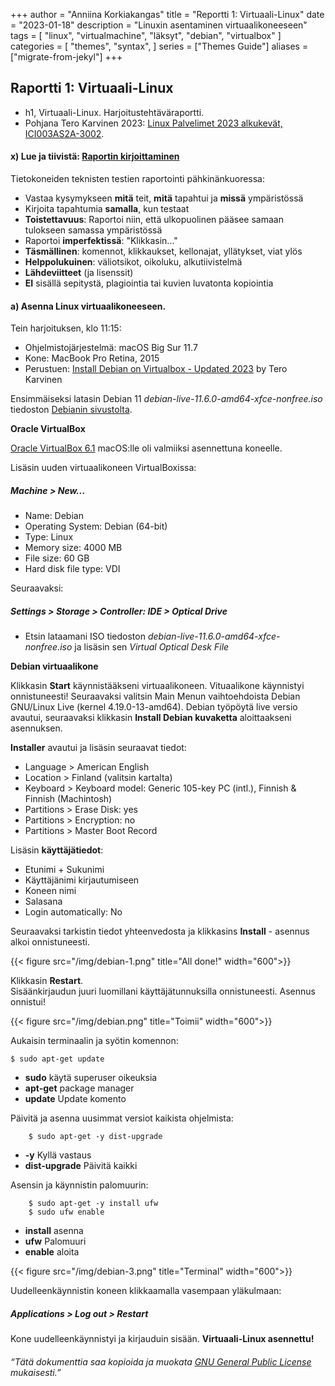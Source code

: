 +++
author = "Anniina Korkiakangas"
title = "Reportti 1: Virtuaali-Linux"
date = "2023-01-18"
description = "Linuxin asentaminen virtuaalikoneeseen"
tags = [
    "linux",
    "virtualmachine",
    "läksyt",
    "debian",
    "virtualbox"
]
categories = [
    "themes",
    "syntax",
]
series = ["Themes Guide"]
aliases = ["migrate-from-jekyl"]
+++

## **Raportti 1: Virtuaali-Linux**
- h1, Virtuaali-Linux. Harjoitustehtäväraportti.
- Pohjana Tero Karvinen 2023: [Linux Palvelimet 2023 alkukevät, ICI003AS2A-3002](https://terokarvinen.com/2023/linux-palvelimet-2023-alkukevat/).

#### **x) Lue ja tiivistä: [Raportin kirjoittaminen](https://terokarvinen.com/2006/raportin-kirjoittaminen-4/)**

Tietokoneiden teknisten testien raportointi pähkinänkuoressa:
- Vastaa kysymykseen **mitä** teit, **mitä** tapahtui ja **missä** ympäristössä 
- Kirjoita tapahtumia **samalla**, kun testaat
- **Toistettavuus**: Raportoi niin, että ulkopuolinen pääsee samaan tulokseen samassa ympäristössä
- Raportoi **imperfektissä**: "Klikkasin..." 
- **Täsmällinen**: komennot, klikkaukset, kellonajat, yllätykset, viat ylös
- **Helppolukuinen**: väliotsikot, oikoluku, alkutiivistelmä 
- **Lähdeviitteet** (ja lisenssit)
- **EI** sisällä sepitystä, plagiointia tai kuvien luvatonta kopiointia

#### **a) Asenna Linux virtuaalikoneeseen.** 

Tein harjoituksen, klo 11:15:
- Ohjelmistojärjestelmä: macOS Big Sur 11.7
- Kone: MacBook Pro Retina, 2015
- Perustuen: [Install Debian on Virtualbox - Updated 2023](https://terokarvinen.com/2021/install-debian-on-virtualbox/) by Tero Karvinen

Ensimmäiseksi latasin Debian 11 *debian-live-11.6.0-amd64-xfce-nonfree.iso* tiedoston [Debianin sivustolta](https://cdimage.debian.org/images/unofficial/non-free/images-including-firmware/current-live/amd64/iso-hybrid/).

**Oracle VirtualBox**

[Oracle VirtualBox 6.1](https://www.virtualbox.org/wiki/Downloads) macOS:lle oli valmiiksi asennettuna koneelle. 

Lisäsin uuden virtuaalikoneen VirtualBoxissa: 
        
##### Machine > New...

- Name: Debian
- Operating System: Debian (64-bit)
- Type: Linux
- Memory size: 4000 MB
- File size: 60 GB
- Hard disk file type: VDI

Seuraavaksi: 
##### Settings > Storage > Controller: IDE > Optical Drive 
- Etsin lataamani ISO tiedoston *debian-live-11.6.0-amd64-xfce-nonfree.iso* ja lisäsin sen *Virtual Optical Desk File*


**Debian virtuaalikone**

Klikkasin **Start** käynnistääkseni virtuaalikoneen.
Vituaalikone käynnistyi onnistuneesti! Seuraavaksi valitsin Main Menun vaihtoehdoista Debian GNU/Linux Live (kernel 4.19.0-13-amd64). Debian työpöytä live versio avautui, seuraavaksi klikkasin **Install Debian kuvaketta** aloittaakseni asennuksen. 

**Installer** avautui ja lisäsin seuraavat tiedot:
- Language > American English
- Location > Finland (valitsin kartalta)
- Keyboard > Keyboard model: Generic 105-key PC (intl.), Finnish & Finnish (Machintosh)
- Partitions > Erase Disk: yes
- Partitions > Encryption: no
- Partitions > Master Boot Record

Lisäsin **käyttäjätiedot**:
- Etunimi + Sukunimi
- Käyttäjänimi kirjautumiseen
- Koneen nimi 
- Salasana
- Login automatically: No

Seuraavaksi tarkistin tiedot yhteenvedosta ja klikkasins **Install** - asennus alkoi onnistuneesti. 

{{< figure src="/img/debian-1.png" title="All done!" width="600">}}

Klikkasin **Restart**.  
Sisäänkirjaudun juuri luomillani käyttäjätunnuksilla onnistuneesti. Asennus onnistui!

{{< figure src="/img/debian.png" title="Toimii" width="600">}}

Aukaisin terminaalin ja syötin komennon:

    $ sudo apt-get update


- **sudo** käytä superuser oikeuksia
- **apt-get** package manager
- **update** Update komento

Päivitä ja asenna uusimmat versiot kaikista ohjelmista:

        $ sudo apt-get -y dist-upgrade

- **-y** Kyllä vastaus
- **dist-upgrade** Päivitä kaikki 

Asensin ja käynnistin palomuurin:

        $ sudo apt-get -y install ufw
        $ sudo ufw enable

- **install** asenna
- **ufw** Palomuuri
- **enable** aloita

{{< figure src="/img/debian-3.png" title="Terminal" width="600">}}

Uudelleenkäynnistin koneen klikkaamalla vasempaan yläkulmaan:
##### Applications > Log out > Restart 

Kone uudelleenkäynnistyi ja kirjauduin sisään. 
**Virtuaali-Linux asennettu!**






###### “Tätä dokumenttia saa kopioida ja muokata [GNU General Public License](http://www.gnu.org/licenses/gpl.html) mukaisesti.”